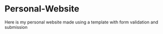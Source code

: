 # Personal-Website
Here is my personal website made using a template with form validation and submission
